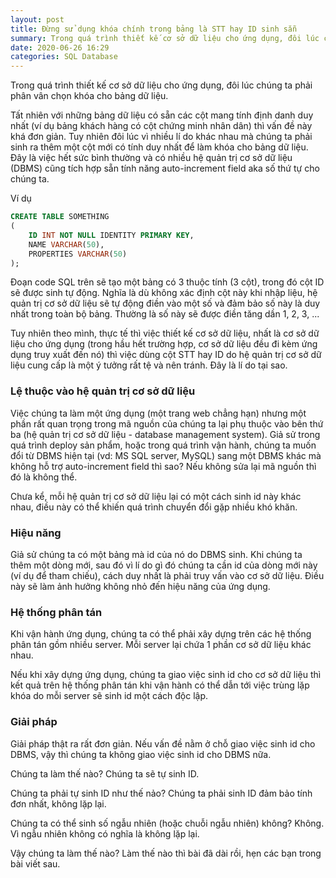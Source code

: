 ```yaml
---
layout: post
title: Đừng sử dụng khóa chính trong bảng là STT hay ID sinh sẵn
summary: Trong quá trình thiết kế cơ sở dữ liệu cho ứng dụng, đôi lúc chúng ta phải phân vân chọn khóa cho bảng dữ liệu. Tất nhiên với những bảng dữ liệu có sẵn các cột mang tính định danh duy nhất (ví dụ bảng khách hàng có cột chứng minh nhân dân) thì vấn đề này khá đơn giản. Tuy nhiên đôi lúc vì nhiều lí do khác nhau mà chúng ta phải sinh ra thêm một cột mới có tính duy nhất để làm khóa cho bảng dữ liệu. Đây là việc hết sức bình thường và có nhiều hệ quản trị cơ sở dữ liệu (DBMS) cũng tích hợp sẵn tính năng auto-increment field aka số thứ tự cho chúng ta. Tuy nhiên liệu có nên sử dụng tính năng này trong thực tế?
date: 2020-06-26 16:29
categories: SQL Database
---
```


Trong quá trình thiết kế cơ sở dữ liệu cho ứng dụng, đôi lúc chúng ta phải phân vân chọn khóa cho bảng dữ liệu.

Tất nhiên với những bảng dữ liệu có sẵn các cột mang tính định danh duy nhất (ví dụ bảng khách hàng có cột chứng minh nhân dân) thì vấn đề này khá đơn giản. Tuy nhiên đôi lúc vì nhiều lí do khác nhau mà chúng ta phải sinh ra thêm một cột mới có tính duy nhất để làm khóa cho bảng dữ liệu. Đây là việc hết sức bình thường và có nhiều hệ quản trị cơ sở dữ liệu (DBMS) cũng tích hợp sẵn tính năng auto-increment field aka số thứ tự cho chúng ta.

Ví dụ
```sql
CREATE TABLE SOMETHING
(
	ID INT NOT NULL IDENTITY PRIMARY KEY,
	NAME VARCHAR(50),
	PROPERTIES VARCHAR(50)
);

```

Đoạn code SQL trên sẽ tạo một bảng có 3 thuộc tính (3 cột), trong đó cột ID sẽ được sinh tự động. Nghĩa là dù không xác định cột này khi nhập liệu, hệ quản trị cơ sở dữ liệu sẽ tự động điền vào một số và đảm bảo số này là duy nhất trong toàn bộ bảng. Thường là số này sẽ được điền tăng dần 1, 2, 3, ...

Tuy nhiên theo mình, thực tế thì việc thiết kế cơ sở dữ liệu, nhất là cơ sở dữ liệu cho ứng dụng (trong hầu hết trường hợp, cơ sở dữ liệu đều đi kèm ứng dụng truy xuất đến nó) thì việc dùng cột STT hay ID do hệ quản trị cơ sở dữ liệu cung cấp là một ý tưởng rất tệ và nên tránh. Đây là lí do tại sao.

### Lệ thuộc vào hệ quản trị cơ sở dữ liệu

Việc chúng ta làm một ứng dụng (một trang web chẳng hạn) nhưng một phần rất quan trọng trong mã nguồn của chúng ta lại phụ thuộc vào bên thứ ba (hệ quản trị cơ sở dữ liệu - database management system). Giả sử trong quá trình deploy sản phẩm, hoặc trong quá trình vận hành, chúng ta muốn đổi từ DBMS hiện tại (vd: MS SQL server, MySQL) sang một DBMS khác mà không hỗ trợ auto-increment field thì sao? Nếu không sửa lại mã nguồn thì đó là không thể.

Chưa kể, mỗi hệ quản trị cơ sở dữ liệu lại có một cách sinh id này khác nhau, điều này có thể khiến quá trình chuyển đổi gặp nhiều khó khăn.

### Hiệu năng

Giả sử chúng ta có một bảng mà id của nó do DBMS sinh. Khi chúng ta thêm một dòng mới, sau đó vì lí do gì đó chúng ta cần id của dòng mới này (ví dụ để tham chiếu), cách duy nhất là phải truy vấn vào cơ sở dữ liệu. Điều này sẽ làm ảnh hưởng không nhỏ đến hiệu năng của ứng dụng.

###  Hệ thống phân tán

Khi vận hành ứng dụng, chúng ta có thể phải xây dựng trên các hệ thống phân tán gồm nhiều server. Mỗi server lại chứa 1 phần cơ sở dữ liệu khác nhau.

Nếu khi xây dựng ứng dụng, chúng ta giao việc sinh id cho cơ sở dữ liệu thì kết quả trên hệ thống phân tán khi vận hành có thể dẫn tới việc trùng lặp khóa do mỗi server sẽ sinh id một cách độc lập.

### Giải pháp
Giải pháp thật ra rất đơn giản. Nếu vấn đề nằm ở chỗ giao việc sinh id cho DBMS, vậy thì chúng ta không giao việc sinh id cho DBMS nữa.

Chúng ta làm thế nào? Chúng ta sẽ tự sinh ID.

Chúng ta phải tự sinh ID như thế nảo? Chúng ta phải sinh ID đảm bảo tính đơn nhất, không lặp lại.

Chúng ta có thể sinh số ngẫu nhiên (hoặc chuỗi ngẫu nhiên) không? Không. Vì ngẫu nhiên không có nghĩa là không lặp lại.

Vậy chúng ta làm thế nào? Làm thế nào thì bài đã dài rồi, hẹn các bạn trong bài viết sau.


